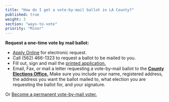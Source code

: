 ```yaml
---
title: "How do I get a vote-by-mail ballot in LA County?"
published: true
weight: 3
section: "ways-to-vote"
priority: "Minor"
---
```


**Request a one-time vote by mail ballot:**  

- [Apply Online](https://www.lavote.net/home/voting-elections/voting-options/vote-by-mail/apply-to-vote-by-mail) for electronic request.  
- Call (562) 466-1323 to request a ballot to be mailed to you.    
- Fill out, sign and mail the [printed application.](https://www.lavote.net/documents/election_info/06072016_VBM-App.pdf)  
- Email, Fax, or mail a letter requesting a vote-by-mail ballot to the [**County Elections Office.**](#section-election-office-contact) Make sure you include your name, registered address, the address you want the ballot mailed to, what election you are requesting the ballot for, and your signature.  

Or [Become a permanent vote-by-mail voter.](https://www.lavote.net/home/voting-elections/voting-options/vote-by-mail/permanent-vote-by-mail)  
